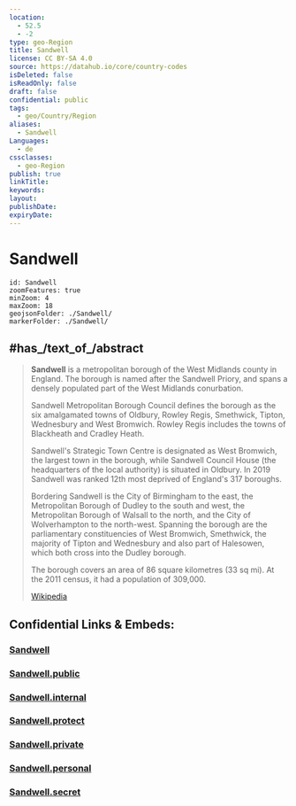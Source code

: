 ```yaml
---
location:
  - 52.5
  - -2
type: geo-Region
title: Sandwell
license: CC BY-SA 4.0
source: https://datahub.io/core/country-codes
isDeleted: false
isReadOnly: false
draft: false
confidential: public
tags:
  - geo/Country/Region
aliases:
  - Sandwell
Languages:
  - de
cssclasses:
  - geo-Region
publish: true
linkTitle:
keywords:
layout:
publishDate:
expiryDate:
---
```


# Sandwell

```leaflet
id: Sandwell
zoomFeatures: true 
minZoom: 4 
maxZoom: 18
geojsonFolder: ./Sandwell/
markerFolder: ./Sandwell/
```


## #has_/text_of_/abstract 

> **Sandwell** is a metropolitan borough of the West Midlands county in England. 
> The borough is named after the Sandwell Priory, 
> and spans a densely populated part of the West Midlands conurbation. 
> 
> Sandwell Metropolitan Borough Council defines the borough as 
> the six amalgamated towns of Oldbury, Rowley Regis, Smethwick, Tipton, Wednesbury and West Bromwich. 
> Rowley Regis includes the towns of Blackheath and Cradley Heath.
>
> Sandwell's Strategic Town Centre is designated as West Bromwich, 
> the largest town in the borough, while Sandwell Council House 
> (the headquarters of the local authority) is situated in Oldbury. 
> In 2019 Sandwell was ranked 12th most deprived of England's 317 boroughs.
>
> Bordering Sandwell is the City of Birmingham to the east, 
> the Metropolitan Borough of Dudley to the south and west, 
> the Metropolitan Borough of Walsall to the north, and the City of Wolverhampton to the north-west. Spanning the borough are the parliamentary constituencies of West Bromwich, Smethwick, the majority of Tipton and Wednesbury and also part of Halesowen, which both cross into the Dudley borough.
>
> The borough covers an area of 86 square kilometres (33 sq mi). At the 2011 census, it had a population of 309,000.
>
> [Wikipedia](https://en.wikipedia.org/wiki/Sandwell)


## Confidential Links & Embeds: 

### [Sandwell](/_Standards/Earth/Continent/Europe/Europe~North/UK/England/Regions~England/West_Midlands,Region/Sandwell.md) 

### [Sandwell.public](/_public/Earth/Continent/Europe/Europe~North/UK/England/Regions~England/West_Midlands,Region/Sandwell.public.md) 

### [Sandwell.internal](/_internal/Earth/Continent/Europe/Europe~North/UK/England/Regions~England/West_Midlands,Region/Sandwell.internal.md) 

### [Sandwell.protect](/_protect/Earth/Continent/Europe/Europe~North/UK/England/Regions~England/West_Midlands,Region/Sandwell.protect.md) 

### [Sandwell.private](/_private/Earth/Continent/Europe/Europe~North/UK/England/Regions~England/West_Midlands,Region/Sandwell.private.md) 

### [Sandwell.personal](/_personal/Earth/Continent/Europe/Europe~North/UK/England/Regions~England/West_Midlands,Region/Sandwell.personal.md) 

### [Sandwell.secret](/_secret/Earth/Continent/Europe/Europe~North/UK/England/Regions~England/West_Midlands,Region/Sandwell.secret.md)


